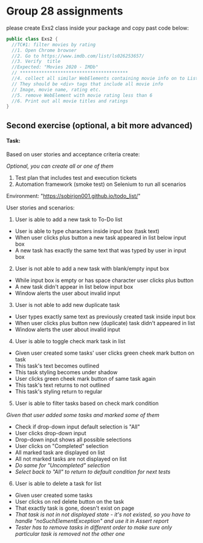 # Group 28 assignments

please create Exs2 class inside your package and copy past code below:

```java
public class Exs2 {
  //TC#1: filter movies by rating
  //1. Open Chrome browser
  //2. Go to https://www.imdb.com/list/ls026253657/
  //3. Verify  title
  //Expected: "Movies 2020 - IMDb"
  // ****************************************
  //4. collect all similar WebElements containing movie info on to List named movies
  // They should be <div> tags that include all movie info
  // Image, movie name, rating etc.
  //5. remove WebElement with movie rating less than 6
  //6. Print out all movie titles and ratings
}
```

## Second exercise (optional, a bit more advanced)

#### Task:

Based on user stories and acceptance criteria create:

*Optional, you can create all or one of them* 

1. Test plan that includes test and execution tickets
2. Automation framework (smoke test) on Selenium to run all scenarios

Environment: "https://sobirjon001.github.io/todo_list/"

User stories and scenarios:

1. User is able to add a new task to To-Do list
* User is able to type characters inside input box (task text) 
* When user clicks plus button a new task appeared in list below input box
* A new task has exactly the same text that was typed by user in input box
2. User is not able to add a new task with blank/empty input box
* While input box is empty or has space character user clicks plus button
* A new task didn't appear in list below input box
* Window alerts the user about invalid input
3. User is not able to add new duplicate task
* User types exactly same text as previously created task inside input box
* When user clicks plus button new (duplicate) task didn't appeared in list
* Window alerts the user about invalid input
4. User is able to toggle check mark task in list
* Given user created some tasks' user clicks green cheek mark button on task
* This task's text becomes outlined
* This task styling becomes under shadow
* User clicks green cheek mark button of same task again
* This task's text returns to not outlined
* This task's styling return to regular
5. User is able to filter tasks based on check mark condition
   
  *Given that user added some tasks and marked some of them*
* Check if drop-down input default selection is "All"
* User clicks drop-down input
* Drop-down input shows all possible selections
* User clicks on "Completed" selection
* All marked task are displayed on list
* All not marked tasks are not displayed on list
* *Do same for "Uncompleted" selection*
* *Select back to "All" to return to default condition for next tests*
6. User is able to delete a task for list 
* Given user created some tasks
* User clicks on red delete button on the task
* That exactly task is gone, doesn't exist on page
* *That task is not in not displayed state - it's not existed, so you have to handle "noSuchElementException" and use it in Assert report*
* *Tester has to remove tasks in different order to make sure only particular task is removed not the other one*
